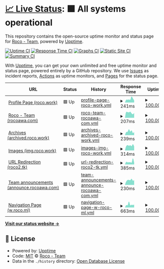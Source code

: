 # [📈 Live Status](https://status.rocoawa.com): <!--live status--> **🟩 All systems operational**

This repository contains the open-source uptime monitor and status page for [Roco - Team](roco.work), powered by [Upptime](https://github.com/upptime/upptime).

[![Uptime CI](https://github.com/Roco-Team/stats/workflows/Uptime%20CI/badge.svg)](https://github.com/Roco-Team/stats/actions?query=workflow%3A%22Uptime+CI%22)
[![Response Time CI](https://github.com/Roco-Team/stats/workflows/Response%20Time%20CI/badge.svg)](https://github.com/Roco-Team/stats/actions?query=workflow%3A%22Response+Time+CI%22)
[![Graphs CI](https://github.com/Roco-Team/stats/workflows/Graphs%20CI/badge.svg)](https://github.com/Roco-Team/stats/actions?query=workflow%3A%22Graphs+CI%22)
[![Static Site CI](https://github.com/Roco-Team/stats/workflows/Static%20Site%20CI/badge.svg)](https://github.com/Roco-Team/stats/actions?query=workflow%3A%22Static+Site+CI%22)
[![Summary CI](https://github.com/Roco-Team/stats/workflows/Summary%20CI/badge.svg)](https://github.com/Roco-Team/stats/actions?query=workflow%3A%22Summary+CI%22)

With [Upptime](https://upptime.js.org), you can get your own unlimited and free uptime monitor and status page, powered entirely by a GitHub repository. We use [Issues](https://github.com/Roco-Team/stats/issues) as incident reports, [Actions](https://github.com/Roco-Team/stats/actions) as uptime monitors, and [Pages](https://status.rocoawa.com) for the status page.

<!--start: status pages-->
<!-- This summary is generated by Upptime (https://github.com/upptime/upptime) -->
<!-- Do not edit this manually, your changes will be overwritten -->
<!-- prettier-ignore -->
| URL | Status | History | Response Time | Uptime |
| --- | ------ | ------- | ------------- | ------ |
| <img alt="" src="https://favicons.githubusercontent.com/roco.work" height="13"> [Profile Page (roco.work)](https://roco.work/r.png) | 🟩 Up | [profile-page-roco-work.yml](https://github.com/Roco-Team/stats/commits/HEAD/history/profile-page-roco-work.yml) | <details><summary><img alt="Response time graph" src="./graphs/profile-page-roco-work/response-time-week.png" height="20"> 241ms</summary><br><a href="https://status.rocoawa.com/history/profile-page-roco-work"><img alt="Response time 289" src="https://img.shields.io/endpoint?url=https%3A%2F%2Fraw.githubusercontent.com%2FRoco-Team%2Fstats%2FHEAD%2Fapi%2Fprofile-page-roco-work%2Fresponse-time.json"></a><br><a href="https://status.rocoawa.com/history/profile-page-roco-work"><img alt="24-hour response time 140" src="https://img.shields.io/endpoint?url=https%3A%2F%2Fraw.githubusercontent.com%2FRoco-Team%2Fstats%2FHEAD%2Fapi%2Fprofile-page-roco-work%2Fresponse-time-day.json"></a><br><a href="https://status.rocoawa.com/history/profile-page-roco-work"><img alt="7-day response time 241" src="https://img.shields.io/endpoint?url=https%3A%2F%2Fraw.githubusercontent.com%2FRoco-Team%2Fstats%2FHEAD%2Fapi%2Fprofile-page-roco-work%2Fresponse-time-week.json"></a><br><a href="https://status.rocoawa.com/history/profile-page-roco-work"><img alt="30-day response time 277" src="https://img.shields.io/endpoint?url=https%3A%2F%2Fraw.githubusercontent.com%2FRoco-Team%2Fstats%2FHEAD%2Fapi%2Fprofile-page-roco-work%2Fresponse-time-month.json"></a><br><a href="https://status.rocoawa.com/history/profile-page-roco-work"><img alt="1-year response time 289" src="https://img.shields.io/endpoint?url=https%3A%2F%2Fraw.githubusercontent.com%2FRoco-Team%2Fstats%2FHEAD%2Fapi%2Fprofile-page-roco-work%2Fresponse-time-year.json"></a></details> | <details><summary><a href="https://status.rocoawa.com/history/profile-page-roco-work">100.00%</a></summary><a href="https://status.rocoawa.com/history/profile-page-roco-work"><img alt="All-time uptime 92.08%" src="https://img.shields.io/endpoint?url=https%3A%2F%2Fraw.githubusercontent.com%2FRoco-Team%2Fstats%2FHEAD%2Fapi%2Fprofile-page-roco-work%2Fuptime.json"></a><br><a href="https://status.rocoawa.com/history/profile-page-roco-work"><img alt="24-hour uptime 100.00%" src="https://img.shields.io/endpoint?url=https%3A%2F%2Fraw.githubusercontent.com%2FRoco-Team%2Fstats%2FHEAD%2Fapi%2Fprofile-page-roco-work%2Fuptime-day.json"></a><br><a href="https://status.rocoawa.com/history/profile-page-roco-work"><img alt="7-day uptime 100.00%" src="https://img.shields.io/endpoint?url=https%3A%2F%2Fraw.githubusercontent.com%2FRoco-Team%2Fstats%2FHEAD%2Fapi%2Fprofile-page-roco-work%2Fuptime-week.json"></a><br><a href="https://status.rocoawa.com/history/profile-page-roco-work"><img alt="30-day uptime 100.00%" src="https://img.shields.io/endpoint?url=https%3A%2F%2Fraw.githubusercontent.com%2FRoco-Team%2Fstats%2FHEAD%2Fapi%2Fprofile-page-roco-work%2Fuptime-month.json"></a><br><a href="https://status.rocoawa.com/history/profile-page-roco-work"><img alt="1-year uptime 92.08%" src="https://img.shields.io/endpoint?url=https%3A%2F%2Fraw.githubusercontent.com%2FRoco-Team%2Fstats%2FHEAD%2Fapi%2Fprofile-page-roco-work%2Fuptime-year.json"></a></details>
| <img alt="" src="https://favicons.githubusercontent.com/rocoawa.com" height="13"> [Roco - Team (rocoawa.com)](https://rocoawa.com/) | 🟩 Up | [roco-team-rocoawa-com.yml](https://github.com/Roco-Team/stats/commits/HEAD/history/roco-team-rocoawa-com.yml) | <details><summary><img alt="Response time graph" src="./graphs/roco-team-rocoawa-com/response-time-week.png" height="20"> 207ms</summary><br><a href="https://status.rocoawa.com/history/roco-team-rocoawa-com"><img alt="Response time 257" src="https://img.shields.io/endpoint?url=https%3A%2F%2Fraw.githubusercontent.com%2FRoco-Team%2Fstats%2FHEAD%2Fapi%2Froco-team-rocoawa-com%2Fresponse-time.json"></a><br><a href="https://status.rocoawa.com/history/roco-team-rocoawa-com"><img alt="24-hour response time 195" src="https://img.shields.io/endpoint?url=https%3A%2F%2Fraw.githubusercontent.com%2FRoco-Team%2Fstats%2FHEAD%2Fapi%2Froco-team-rocoawa-com%2Fresponse-time-day.json"></a><br><a href="https://status.rocoawa.com/history/roco-team-rocoawa-com"><img alt="7-day response time 207" src="https://img.shields.io/endpoint?url=https%3A%2F%2Fraw.githubusercontent.com%2FRoco-Team%2Fstats%2FHEAD%2Fapi%2Froco-team-rocoawa-com%2Fresponse-time-week.json"></a><br><a href="https://status.rocoawa.com/history/roco-team-rocoawa-com"><img alt="30-day response time 233" src="https://img.shields.io/endpoint?url=https%3A%2F%2Fraw.githubusercontent.com%2FRoco-Team%2Fstats%2FHEAD%2Fapi%2Froco-team-rocoawa-com%2Fresponse-time-month.json"></a><br><a href="https://status.rocoawa.com/history/roco-team-rocoawa-com"><img alt="1-year response time 257" src="https://img.shields.io/endpoint?url=https%3A%2F%2Fraw.githubusercontent.com%2FRoco-Team%2Fstats%2FHEAD%2Fapi%2Froco-team-rocoawa-com%2Fresponse-time-year.json"></a></details> | <details><summary><a href="https://status.rocoawa.com/history/roco-team-rocoawa-com">100.00%</a></summary><a href="https://status.rocoawa.com/history/roco-team-rocoawa-com"><img alt="All-time uptime 100.00%" src="https://img.shields.io/endpoint?url=https%3A%2F%2Fraw.githubusercontent.com%2FRoco-Team%2Fstats%2FHEAD%2Fapi%2Froco-team-rocoawa-com%2Fuptime.json"></a><br><a href="https://status.rocoawa.com/history/roco-team-rocoawa-com"><img alt="24-hour uptime 100.00%" src="https://img.shields.io/endpoint?url=https%3A%2F%2Fraw.githubusercontent.com%2FRoco-Team%2Fstats%2FHEAD%2Fapi%2Froco-team-rocoawa-com%2Fuptime-day.json"></a><br><a href="https://status.rocoawa.com/history/roco-team-rocoawa-com"><img alt="7-day uptime 100.00%" src="https://img.shields.io/endpoint?url=https%3A%2F%2Fraw.githubusercontent.com%2FRoco-Team%2Fstats%2FHEAD%2Fapi%2Froco-team-rocoawa-com%2Fuptime-week.json"></a><br><a href="https://status.rocoawa.com/history/roco-team-rocoawa-com"><img alt="30-day uptime 100.00%" src="https://img.shields.io/endpoint?url=https%3A%2F%2Fraw.githubusercontent.com%2FRoco-Team%2Fstats%2FHEAD%2Fapi%2Froco-team-rocoawa-com%2Fuptime-month.json"></a><br><a href="https://status.rocoawa.com/history/roco-team-rocoawa-com"><img alt="1-year uptime 100.00%" src="https://img.shields.io/endpoint?url=https%3A%2F%2Fraw.githubusercontent.com%2FRoco-Team%2Fstats%2FHEAD%2Fapi%2Froco-team-rocoawa-com%2Fuptime-year.json"></a></details>
| <img alt="" src="https://favicons.githubusercontent.com/archived.roco.work" height="13"> [Archives (archived.roco.work)](https://archived.roco.work/) | 🟩 Up | [archives-archived-roco-work.yml](https://github.com/Roco-Team/stats/commits/HEAD/history/archives-archived-roco-work.yml) | <details><summary><img alt="Response time graph" src="./graphs/archives-archived-roco-work/response-time-week.png" height="20"> 239ms</summary><br><a href="https://status.rocoawa.com/history/archives-archived-roco-work"><img alt="Response time 241" src="https://img.shields.io/endpoint?url=https%3A%2F%2Fraw.githubusercontent.com%2FRoco-Team%2Fstats%2FHEAD%2Fapi%2Farchives-archived-roco-work%2Fresponse-time.json"></a><br><a href="https://status.rocoawa.com/history/archives-archived-roco-work"><img alt="24-hour response time 194" src="https://img.shields.io/endpoint?url=https%3A%2F%2Fraw.githubusercontent.com%2FRoco-Team%2Fstats%2FHEAD%2Fapi%2Farchives-archived-roco-work%2Fresponse-time-day.json"></a><br><a href="https://status.rocoawa.com/history/archives-archived-roco-work"><img alt="7-day response time 239" src="https://img.shields.io/endpoint?url=https%3A%2F%2Fraw.githubusercontent.com%2FRoco-Team%2Fstats%2FHEAD%2Fapi%2Farchives-archived-roco-work%2Fresponse-time-week.json"></a><br><a href="https://status.rocoawa.com/history/archives-archived-roco-work"><img alt="30-day response time 243" src="https://img.shields.io/endpoint?url=https%3A%2F%2Fraw.githubusercontent.com%2FRoco-Team%2Fstats%2FHEAD%2Fapi%2Farchives-archived-roco-work%2Fresponse-time-month.json"></a><br><a href="https://status.rocoawa.com/history/archives-archived-roco-work"><img alt="1-year response time 241" src="https://img.shields.io/endpoint?url=https%3A%2F%2Fraw.githubusercontent.com%2FRoco-Team%2Fstats%2FHEAD%2Fapi%2Farchives-archived-roco-work%2Fresponse-time-year.json"></a></details> | <details><summary><a href="https://status.rocoawa.com/history/archives-archived-roco-work">100.00%</a></summary><a href="https://status.rocoawa.com/history/archives-archived-roco-work"><img alt="All-time uptime 100.00%" src="https://img.shields.io/endpoint?url=https%3A%2F%2Fraw.githubusercontent.com%2FRoco-Team%2Fstats%2FHEAD%2Fapi%2Farchives-archived-roco-work%2Fuptime.json"></a><br><a href="https://status.rocoawa.com/history/archives-archived-roco-work"><img alt="24-hour uptime 100.00%" src="https://img.shields.io/endpoint?url=https%3A%2F%2Fraw.githubusercontent.com%2FRoco-Team%2Fstats%2FHEAD%2Fapi%2Farchives-archived-roco-work%2Fuptime-day.json"></a><br><a href="https://status.rocoawa.com/history/archives-archived-roco-work"><img alt="7-day uptime 100.00%" src="https://img.shields.io/endpoint?url=https%3A%2F%2Fraw.githubusercontent.com%2FRoco-Team%2Fstats%2FHEAD%2Fapi%2Farchives-archived-roco-work%2Fuptime-week.json"></a><br><a href="https://status.rocoawa.com/history/archives-archived-roco-work"><img alt="30-day uptime 100.00%" src="https://img.shields.io/endpoint?url=https%3A%2F%2Fraw.githubusercontent.com%2FRoco-Team%2Fstats%2FHEAD%2Fapi%2Farchives-archived-roco-work%2Fuptime-month.json"></a><br><a href="https://status.rocoawa.com/history/archives-archived-roco-work"><img alt="1-year uptime 100.00%" src="https://img.shields.io/endpoint?url=https%3A%2F%2Fraw.githubusercontent.com%2FRoco-Team%2Fstats%2FHEAD%2Fapi%2Farchives-archived-roco-work%2Fuptime-year.json"></a></details>
| <img alt="" src="https://favicons.githubusercontent.com/img.roco.work" height="13"> [Images (img.roco.work)](https://img.roco.work/IMG_4010.jpg) | 🟩 Up | [images-img-roco-work.yml](https://github.com/Roco-Team/stats/commits/HEAD/history/images-img-roco-work.yml) | <details><summary><img alt="Response time graph" src="./graphs/images-img-roco-work/response-time-week.png" height="20"> 314ms</summary><br><a href="https://status.rocoawa.com/history/images-img-roco-work"><img alt="Response time 320" src="https://img.shields.io/endpoint?url=https%3A%2F%2Fraw.githubusercontent.com%2FRoco-Team%2Fstats%2FHEAD%2Fapi%2Fimages-img-roco-work%2Fresponse-time.json"></a><br><a href="https://status.rocoawa.com/history/images-img-roco-work"><img alt="24-hour response time 257" src="https://img.shields.io/endpoint?url=https%3A%2F%2Fraw.githubusercontent.com%2FRoco-Team%2Fstats%2FHEAD%2Fapi%2Fimages-img-roco-work%2Fresponse-time-day.json"></a><br><a href="https://status.rocoawa.com/history/images-img-roco-work"><img alt="7-day response time 314" src="https://img.shields.io/endpoint?url=https%3A%2F%2Fraw.githubusercontent.com%2FRoco-Team%2Fstats%2FHEAD%2Fapi%2Fimages-img-roco-work%2Fresponse-time-week.json"></a><br><a href="https://status.rocoawa.com/history/images-img-roco-work"><img alt="30-day response time 277" src="https://img.shields.io/endpoint?url=https%3A%2F%2Fraw.githubusercontent.com%2FRoco-Team%2Fstats%2FHEAD%2Fapi%2Fimages-img-roco-work%2Fresponse-time-month.json"></a><br><a href="https://status.rocoawa.com/history/images-img-roco-work"><img alt="1-year response time 320" src="https://img.shields.io/endpoint?url=https%3A%2F%2Fraw.githubusercontent.com%2FRoco-Team%2Fstats%2FHEAD%2Fapi%2Fimages-img-roco-work%2Fresponse-time-year.json"></a></details> | <details><summary><a href="https://status.rocoawa.com/history/images-img-roco-work">100.00%</a></summary><a href="https://status.rocoawa.com/history/images-img-roco-work"><img alt="All-time uptime 99.12%" src="https://img.shields.io/endpoint?url=https%3A%2F%2Fraw.githubusercontent.com%2FRoco-Team%2Fstats%2FHEAD%2Fapi%2Fimages-img-roco-work%2Fuptime.json"></a><br><a href="https://status.rocoawa.com/history/images-img-roco-work"><img alt="24-hour uptime 100.00%" src="https://img.shields.io/endpoint?url=https%3A%2F%2Fraw.githubusercontent.com%2FRoco-Team%2Fstats%2FHEAD%2Fapi%2Fimages-img-roco-work%2Fuptime-day.json"></a><br><a href="https://status.rocoawa.com/history/images-img-roco-work"><img alt="7-day uptime 100.00%" src="https://img.shields.io/endpoint?url=https%3A%2F%2Fraw.githubusercontent.com%2FRoco-Team%2Fstats%2FHEAD%2Fapi%2Fimages-img-roco-work%2Fuptime-week.json"></a><br><a href="https://status.rocoawa.com/history/images-img-roco-work"><img alt="30-day uptime 100.00%" src="https://img.shields.io/endpoint?url=https%3A%2F%2Fraw.githubusercontent.com%2FRoco-Team%2Fstats%2FHEAD%2Fapi%2Fimages-img-roco-work%2Fuptime-month.json"></a><br><a href="https://status.rocoawa.com/history/images-img-roco-work"><img alt="1-year uptime 99.12%" src="https://img.shields.io/endpoint?url=https%3A%2F%2Fraw.githubusercontent.com%2FRoco-Team%2Fstats%2FHEAD%2Fapi%2Fimages-img-roco-work%2Fuptime-year.json"></a></details>
| <img alt="" src="https://favicons.githubusercontent.com/roco2.tk" height="13"> [URL Redirection (roco2.tk)](https://roco2.tk/) | 🟩 Up | [url-redirection-roco2-tk.yml](https://github.com/Roco-Team/stats/commits/HEAD/history/url-redirection-roco2-tk.yml) | <details><summary><img alt="Response time graph" src="./graphs/url-redirection-roco2-tk/response-time-week.png" height="20"> 385ms</summary><br><a href="https://status.rocoawa.com/history/url-redirection-roco2-tk"><img alt="Response time 1375" src="https://img.shields.io/endpoint?url=https%3A%2F%2Fraw.githubusercontent.com%2FRoco-Team%2Fstats%2FHEAD%2Fapi%2Furl-redirection-roco2-tk%2Fresponse-time.json"></a><br><a href="https://status.rocoawa.com/history/url-redirection-roco2-tk"><img alt="24-hour response time 250" src="https://img.shields.io/endpoint?url=https%3A%2F%2Fraw.githubusercontent.com%2FRoco-Team%2Fstats%2FHEAD%2Fapi%2Furl-redirection-roco2-tk%2Fresponse-time-day.json"></a><br><a href="https://status.rocoawa.com/history/url-redirection-roco2-tk"><img alt="7-day response time 385" src="https://img.shields.io/endpoint?url=https%3A%2F%2Fraw.githubusercontent.com%2FRoco-Team%2Fstats%2FHEAD%2Fapi%2Furl-redirection-roco2-tk%2Fresponse-time-week.json"></a><br><a href="https://status.rocoawa.com/history/url-redirection-roco2-tk"><img alt="30-day response time 1030" src="https://img.shields.io/endpoint?url=https%3A%2F%2Fraw.githubusercontent.com%2FRoco-Team%2Fstats%2FHEAD%2Fapi%2Furl-redirection-roco2-tk%2Fresponse-time-month.json"></a><br><a href="https://status.rocoawa.com/history/url-redirection-roco2-tk"><img alt="1-year response time 1375" src="https://img.shields.io/endpoint?url=https%3A%2F%2Fraw.githubusercontent.com%2FRoco-Team%2Fstats%2FHEAD%2Fapi%2Furl-redirection-roco2-tk%2Fresponse-time-year.json"></a></details> | <details><summary><a href="https://status.rocoawa.com/history/url-redirection-roco2-tk">100.00%</a></summary><a href="https://status.rocoawa.com/history/url-redirection-roco2-tk"><img alt="All-time uptime 96.33%" src="https://img.shields.io/endpoint?url=https%3A%2F%2Fraw.githubusercontent.com%2FRoco-Team%2Fstats%2FHEAD%2Fapi%2Furl-redirection-roco2-tk%2Fuptime.json"></a><br><a href="https://status.rocoawa.com/history/url-redirection-roco2-tk"><img alt="24-hour uptime 100.00%" src="https://img.shields.io/endpoint?url=https%3A%2F%2Fraw.githubusercontent.com%2FRoco-Team%2Fstats%2FHEAD%2Fapi%2Furl-redirection-roco2-tk%2Fuptime-day.json"></a><br><a href="https://status.rocoawa.com/history/url-redirection-roco2-tk"><img alt="7-day uptime 100.00%" src="https://img.shields.io/endpoint?url=https%3A%2F%2Fraw.githubusercontent.com%2FRoco-Team%2Fstats%2FHEAD%2Fapi%2Furl-redirection-roco2-tk%2Fuptime-week.json"></a><br><a href="https://status.rocoawa.com/history/url-redirection-roco2-tk"><img alt="30-day uptime 93.01%" src="https://img.shields.io/endpoint?url=https%3A%2F%2Fraw.githubusercontent.com%2FRoco-Team%2Fstats%2FHEAD%2Fapi%2Furl-redirection-roco2-tk%2Fuptime-month.json"></a><br><a href="https://status.rocoawa.com/history/url-redirection-roco2-tk"><img alt="1-year uptime 96.33%" src="https://img.shields.io/endpoint?url=https%3A%2F%2Fraw.githubusercontent.com%2FRoco-Team%2Fstats%2FHEAD%2Fapi%2Furl-redirection-roco2-tk%2Fuptime-year.json"></a></details>
| <img alt="" src="https://favicons.githubusercontent.com/announce.rocoawa.com" height="13"> [Team announcements (announce.rocoawa.com)](https://announce.rocoawa.com/) | 🟩 Up | [team-announcements-announce-rocoawa-com.yml](https://github.com/Roco-Team/stats/commits/HEAD/history/team-announcements-announce-rocoawa-com.yml) | <details><summary><img alt="Response time graph" src="./graphs/team-announcements-announce-rocoawa-com/response-time-week.png" height="20"> 230ms</summary><br><a href="https://status.rocoawa.com/history/team-announcements-announce-rocoawa-com"><img alt="Response time 227" src="https://img.shields.io/endpoint?url=https%3A%2F%2Fraw.githubusercontent.com%2FRoco-Team%2Fstats%2FHEAD%2Fapi%2Fteam-announcements-announce-rocoawa-com%2Fresponse-time.json"></a><br><a href="https://status.rocoawa.com/history/team-announcements-announce-rocoawa-com"><img alt="24-hour response time 228" src="https://img.shields.io/endpoint?url=https%3A%2F%2Fraw.githubusercontent.com%2FRoco-Team%2Fstats%2FHEAD%2Fapi%2Fteam-announcements-announce-rocoawa-com%2Fresponse-time-day.json"></a><br><a href="https://status.rocoawa.com/history/team-announcements-announce-rocoawa-com"><img alt="7-day response time 230" src="https://img.shields.io/endpoint?url=https%3A%2F%2Fraw.githubusercontent.com%2FRoco-Team%2Fstats%2FHEAD%2Fapi%2Fteam-announcements-announce-rocoawa-com%2Fresponse-time-week.json"></a><br><a href="https://status.rocoawa.com/history/team-announcements-announce-rocoawa-com"><img alt="30-day response time 211" src="https://img.shields.io/endpoint?url=https%3A%2F%2Fraw.githubusercontent.com%2FRoco-Team%2Fstats%2FHEAD%2Fapi%2Fteam-announcements-announce-rocoawa-com%2Fresponse-time-month.json"></a><br><a href="https://status.rocoawa.com/history/team-announcements-announce-rocoawa-com"><img alt="1-year response time 227" src="https://img.shields.io/endpoint?url=https%3A%2F%2Fraw.githubusercontent.com%2FRoco-Team%2Fstats%2FHEAD%2Fapi%2Fteam-announcements-announce-rocoawa-com%2Fresponse-time-year.json"></a></details> | <details><summary><a href="https://status.rocoawa.com/history/team-announcements-announce-rocoawa-com">100.00%</a></summary><a href="https://status.rocoawa.com/history/team-announcements-announce-rocoawa-com"><img alt="All-time uptime 100.00%" src="https://img.shields.io/endpoint?url=https%3A%2F%2Fraw.githubusercontent.com%2FRoco-Team%2Fstats%2FHEAD%2Fapi%2Fteam-announcements-announce-rocoawa-com%2Fuptime.json"></a><br><a href="https://status.rocoawa.com/history/team-announcements-announce-rocoawa-com"><img alt="24-hour uptime 100.00%" src="https://img.shields.io/endpoint?url=https%3A%2F%2Fraw.githubusercontent.com%2FRoco-Team%2Fstats%2FHEAD%2Fapi%2Fteam-announcements-announce-rocoawa-com%2Fuptime-day.json"></a><br><a href="https://status.rocoawa.com/history/team-announcements-announce-rocoawa-com"><img alt="7-day uptime 100.00%" src="https://img.shields.io/endpoint?url=https%3A%2F%2Fraw.githubusercontent.com%2FRoco-Team%2Fstats%2FHEAD%2Fapi%2Fteam-announcements-announce-rocoawa-com%2Fuptime-week.json"></a><br><a href="https://status.rocoawa.com/history/team-announcements-announce-rocoawa-com"><img alt="30-day uptime 100.00%" src="https://img.shields.io/endpoint?url=https%3A%2F%2Fraw.githubusercontent.com%2FRoco-Team%2Fstats%2FHEAD%2Fapi%2Fteam-announcements-announce-rocoawa-com%2Fuptime-month.json"></a><br><a href="https://status.rocoawa.com/history/team-announcements-announce-rocoawa-com"><img alt="1-year uptime 100.00%" src="https://img.shields.io/endpoint?url=https%3A%2F%2Fraw.githubusercontent.com%2FRoco-Team%2Fstats%2FHEAD%2Fapi%2Fteam-announcements-announce-rocoawa-com%2Fuptime-year.json"></a></details>
| <img alt="" src="https://favicons.githubusercontent.com/w.roco.ml" height="13"> [Navigation Page (w.roco.ml)](http://w.roco.ml/) | 🟩 Up | [navigation-page-w-roco-ml.yml](https://github.com/Roco-Team/stats/commits/HEAD/history/navigation-page-w-roco-ml.yml) | <details><summary><img alt="Response time graph" src="./graphs/navigation-page-w-roco-ml/response-time-week.png" height="20"> 663ms</summary><br><a href="https://status.rocoawa.com/history/navigation-page-w-roco-ml"><img alt="Response time 1748" src="https://img.shields.io/endpoint?url=https%3A%2F%2Fraw.githubusercontent.com%2FRoco-Team%2Fstats%2FHEAD%2Fapi%2Fnavigation-page-w-roco-ml%2Fresponse-time.json"></a><br><a href="https://status.rocoawa.com/history/navigation-page-w-roco-ml"><img alt="24-hour response time 620" src="https://img.shields.io/endpoint?url=https%3A%2F%2Fraw.githubusercontent.com%2FRoco-Team%2Fstats%2FHEAD%2Fapi%2Fnavigation-page-w-roco-ml%2Fresponse-time-day.json"></a><br><a href="https://status.rocoawa.com/history/navigation-page-w-roco-ml"><img alt="7-day response time 663" src="https://img.shields.io/endpoint?url=https%3A%2F%2Fraw.githubusercontent.com%2FRoco-Team%2Fstats%2FHEAD%2Fapi%2Fnavigation-page-w-roco-ml%2Fresponse-time-week.json"></a><br><a href="https://status.rocoawa.com/history/navigation-page-w-roco-ml"><img alt="30-day response time 1001" src="https://img.shields.io/endpoint?url=https%3A%2F%2Fraw.githubusercontent.com%2FRoco-Team%2Fstats%2FHEAD%2Fapi%2Fnavigation-page-w-roco-ml%2Fresponse-time-month.json"></a><br><a href="https://status.rocoawa.com/history/navigation-page-w-roco-ml"><img alt="1-year response time 1748" src="https://img.shields.io/endpoint?url=https%3A%2F%2Fraw.githubusercontent.com%2FRoco-Team%2Fstats%2FHEAD%2Fapi%2Fnavigation-page-w-roco-ml%2Fresponse-time-year.json"></a></details> | <details><summary><a href="https://status.rocoawa.com/history/navigation-page-w-roco-ml">100.00%</a></summary><a href="https://status.rocoawa.com/history/navigation-page-w-roco-ml"><img alt="All-time uptime 93.73%" src="https://img.shields.io/endpoint?url=https%3A%2F%2Fraw.githubusercontent.com%2FRoco-Team%2Fstats%2FHEAD%2Fapi%2Fnavigation-page-w-roco-ml%2Fuptime.json"></a><br><a href="https://status.rocoawa.com/history/navigation-page-w-roco-ml"><img alt="24-hour uptime 100.00%" src="https://img.shields.io/endpoint?url=https%3A%2F%2Fraw.githubusercontent.com%2FRoco-Team%2Fstats%2FHEAD%2Fapi%2Fnavigation-page-w-roco-ml%2Fuptime-day.json"></a><br><a href="https://status.rocoawa.com/history/navigation-page-w-roco-ml"><img alt="7-day uptime 100.00%" src="https://img.shields.io/endpoint?url=https%3A%2F%2Fraw.githubusercontent.com%2FRoco-Team%2Fstats%2FHEAD%2Fapi%2Fnavigation-page-w-roco-ml%2Fuptime-week.json"></a><br><a href="https://status.rocoawa.com/history/navigation-page-w-roco-ml"><img alt="30-day uptime 93.09%" src="https://img.shields.io/endpoint?url=https%3A%2F%2Fraw.githubusercontent.com%2FRoco-Team%2Fstats%2FHEAD%2Fapi%2Fnavigation-page-w-roco-ml%2Fuptime-month.json"></a><br><a href="https://status.rocoawa.com/history/navigation-page-w-roco-ml"><img alt="1-year uptime 93.73%" src="https://img.shields.io/endpoint?url=https%3A%2F%2Fraw.githubusercontent.com%2FRoco-Team%2Fstats%2FHEAD%2Fapi%2Fnavigation-page-w-roco-ml%2Fuptime-year.json"></a></details>

<!--end: status pages-->

[**Visit our status website →**](https://status.rocoawa.com)

## 📄 License

- Powered by: [Upptime](https://github.com/upptime/upptime)
- Code: [MIT](./LICENSE) © [Roco - Team](roco.work)
- Data in the `./history` directory: [Open Database License](https://opendatacommons.org/licenses/odbl/1-0/)
